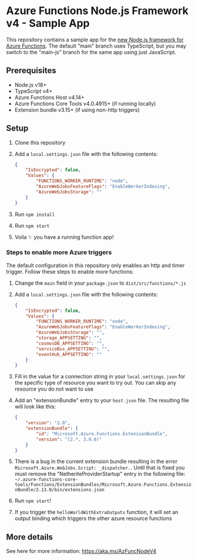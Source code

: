# Azure Functions Node.js Framework v4 - Sample App

This repository contains a sample app for the [new Node.js framework for Azure Functions](https://aka.ms/AzFuncNodeV4). The default "main" branch uses TypeScript, but you may switch to the "main-js" branch for the same app using just JavaScript.

## Prerequisites

- Node.js v18+
- TypeScript v4+
- Azure Functions Host v4.14+
- Azure Functions Core Tools v4.0.4915+ (if running locally)
- Extension bundle v3.15+ (if using non-http triggers)

## Setup

1. Clone this repository
1. Add a `local.settings.json` file with the following contents:

    ```json
    {
        "IsEncrypted": false,
        "Values": {
            "FUNCTIONS_WORKER_RUNTIME": "node",
            "AzureWebJobsFeatureFlags": "EnableWorkerIndexing",
            "AzureWebJobsStorage": ""
        }
    }
    ```

1. Run `npm install`
1. Run `npm start`
1. Voila ✨ you have a running function app!

### Steps to enable more Azure triggers

The default configuration in this repository only enables an http and timer trigger. Follow these steps to enable more functions:

1. Change the `main` field in your `package.json` to `dist/src/functions/*.js`
1. Add a `local.settings.json` file with the following contents:

    ```json
    {
        "IsEncrypted": false,
        "Values": {
            "FUNCTIONS_WORKER_RUNTIME": "node",
            "AzureWebJobsFeatureFlags": "EnableWorkerIndexing",
            "AzureWebJobsStorage": "",
            "storage_APPSETTING": "",
            "cosmosDB_APPSETTING": "",
            "serviceBus_APPSETTING": "",
            "eventHub_APPSETTING": ""
        }
    }
    ```

1. Fill in the value for a connection string in your `local.settings.json` for the specific type of resource you want to try out. You can skip any resource you do not want to use
1. Add an "extensionBundle" entry to your `host.json` file. The resulting file will look like this:

    ```json
    {
        "version": "2.0",
        "extensionBundle": {
            "id": "Microsoft.Azure.Functions.ExtensionBundle",
            "version": "[2.*, 3.0.0)"
        }
    }
    ```

1. There is a bug in the current extension bundle resulting in the error `Microsoft.Azure.WebJobs.Script: _dispatcher.`. Until that is fixed you must remove the "NetheriteProviderStartup" entry in the following file: `~/.azure-functions-core-tools/Functions/ExtensionBundles/Microsoft.Azure.Functions.ExtensionBundle/2.13.0/bin/extensions.json`
1. Run `npm start`!
1. If you trigger the `helloWorldWithExtraOutputs` function, it will set an output binding which triggers the other azure resource functions

## More details

See here for more information: https://aka.ms/AzFuncNodeV4